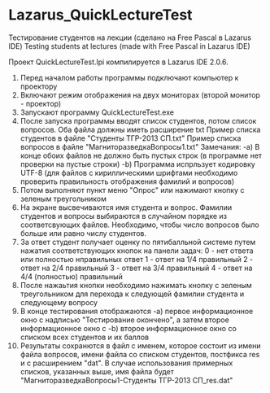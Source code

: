 # Lazarus_QuickLectureTest
Тестирование студентов на лекции (сделано на Free Pascal в Lazarus IDE)
Testing students at lectures (made with Free Pascal in Lazarus IDE) 

Проект QuickLectureTest.lpi компилируется в Lazarus IDE 2.0.6.

1) Перед началом работы программы подключают компьютер к проектору
2) Включают режим отображения на двух мониторах (второй монитор - проектор)
3) Запускают программу QuickLectureTest.exe 
4) После запуска программы вводят список студентов, потом список вопросов. Оба файла должны иметь расширение txt
Пример списка студентов в файле "Студенты ТГР-2013 СП.txt"
Пример списка вопросов в файле "МагниторазведкаВопросы1.txt"
Замечания:
 -a) В конце обоих файлов не должно быть пустых строк (в программе нет проверки на пустые строки)
 -b) Программа испрльзует кодировку UTF-8 (для файлов с кириллическими шрифтами необходимо проверить правильность отображения фамилий и вопросов)
5) Потом выполняют пункт меню "Опрос" или нажимают кнопку с зеленым треугольником
6) На экране высвечиваются имя студента и вопрос. Фамилии студентов и вопросы выбираются в случайном порядке из соответсвующих файлов.
Необходимо, чтобы число вопросов было больше или равно числу студентов.
7) За ответ студент получает оценку по пятибалльной системе путем нажатия соответствующих кнопок на панели задач:
0 - нет ответа или полностью нправильных ответ
1 - ответ на 1/4 правильный
2 - ответ на 2/4 правильный
3 - ответ на 3/4 правильный
4 - ответ на 4/4 (полностью) правильный
8) После нажаьтия кнопки необходимо нажимать кнопку с зеленым треугольником для перехода к следующей фамилии студента и следующему вопросу
9) В конце тестирования отображаются 
 -a) первое информационное окно с надписью "Тестирование окончено", а затем второе информационное окно с
 -b) второе информационное окно со списком всех студентов и их баллов 
10) Результаты сохранются в файл с именем, которое состоит из имени файла вопросов, имени файла со списком студентов, постфикса res и с расширением "dat".
В случае использования примерных списков, указанных выше, имя файла будет "МагниторазведкаВопросы1-Студенты ТГР-2013 СП_res.dat"

